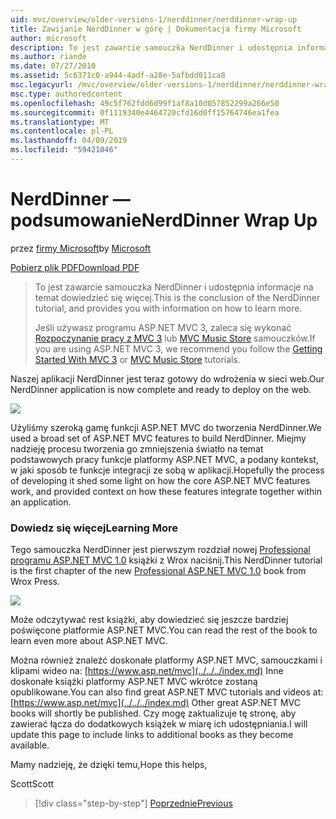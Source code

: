 ```yaml
---
uid: mvc/overview/older-versions-1/nerddinner/nerddinner-wrap-up
title: Zawijanie NerdDinner w górę | Dokumentacja firmy Microsoft
author: microsoft
description: To jest zawarcie samouczka NerdDinner i udostępnia informacje na temat dowiedzieć się więcej.
ms.author: riande
ms.date: 07/27/2010
ms.assetid: 5c6371c0-a944-4adf-a28e-5afbdd011ca8
msc.legacyurl: /mvc/overview/older-versions-1/nerddinner/nerddinner-wrap-up
msc.type: authoredcontent
ms.openlocfilehash: 49c5f762fdd6d99f1af8a10d057852299a266e50
ms.sourcegitcommit: 0f1119340e4464720cfd16d0ff15764746ea1fea
ms.translationtype: MT
ms.contentlocale: pl-PL
ms.lasthandoff: 04/09/2019
ms.locfileid: "59421046"
---
```

# <a name="nerddinner-wrap-up"></a><span data-ttu-id="c9922-103">NerdDinner — podsumowanie</span><span class="sxs-lookup"><span data-stu-id="c9922-103">NerdDinner Wrap Up</span></span>

<span data-ttu-id="c9922-104">przez [firmy Microsoft](https://github.com/microsoft)</span><span class="sxs-lookup"><span data-stu-id="c9922-104">by [Microsoft](https://github.com/microsoft)</span></span>

[<span data-ttu-id="c9922-105">Pobierz plik PDF</span><span class="sxs-lookup"><span data-stu-id="c9922-105">Download PDF</span></span>](http://aspnetmvcbook.s3.amazonaws.com/aspnetmvc-nerdinner_v1.pdf)

> <span data-ttu-id="c9922-106">To jest zawarcie samouczka NerdDinner i udostępnia informacje na temat dowiedzieć się więcej.</span><span class="sxs-lookup"><span data-stu-id="c9922-106">This is the conclusion of the NerdDinner tutorial, and provides you with information on how to learn more.</span></span>
> 
> <span data-ttu-id="c9922-107">Jeśli używasz programu ASP.NET MVC 3, zaleca się wykonać [Rozpoczynanie pracy z MVC 3](../../older-versions/getting-started-with-aspnet-mvc3/cs/intro-to-aspnet-mvc-3.md) lub [MVC Music Store](../../older-versions/mvc-music-store/mvc-music-store-part-1.md) samouczków.</span><span class="sxs-lookup"><span data-stu-id="c9922-107">If you are using ASP.NET MVC 3, we recommend you follow the [Getting Started With MVC 3](../../older-versions/getting-started-with-aspnet-mvc3/cs/intro-to-aspnet-mvc-3.md) or [MVC Music Store](../../older-versions/mvc-music-store/mvc-music-store-part-1.md) tutorials.</span></span>


<span data-ttu-id="c9922-108">Naszej aplikacji NerdDinner jest teraz gotowy do wdrożenia w sieci web.</span><span class="sxs-lookup"><span data-stu-id="c9922-108">Our NerdDinner application is now complete and ready to deploy on the web.</span></span>

![](nerddinner-wrap-up/_static/image1.png)

<span data-ttu-id="c9922-109">Użyliśmy szeroką gamę funkcji ASP.NET MVC do tworzenia NerdDinner.</span><span class="sxs-lookup"><span data-stu-id="c9922-109">We used a broad set of ASP.NET MVC features to build NerdDinner.</span></span> <span data-ttu-id="c9922-110">Miejmy nadzieję procesu tworzenia go zmniejszenia światło na temat podstawowych pracy funkcje platformy ASP.NET MVC, a podany kontekst, w jaki sposób te funkcje integracji ze sobą w aplikacji.</span><span class="sxs-lookup"><span data-stu-id="c9922-110">Hopefully the process of developing it shed some light on how the core ASP.NET MVC features work, and provided context on how these features integrate together within an application.</span></span>

### <a name="learning-more"></a><span data-ttu-id="c9922-111">Dowiedz się więcej</span><span class="sxs-lookup"><span data-stu-id="c9922-111">Learning More</span></span>

<span data-ttu-id="c9922-112">Tego samouczka NerdDinner jest pierwszym rozdział nowej [Professional programu ASP.NET MVC 1.0](https://www.amazon.com/gp/product/0470384611?ie=UTF8&amp;tag=scoblo04-20&amp;linkCode=xm2&amp;camp=1789&amp;creativeASIN=0470384611) książki z Wrox naciśnij.</span><span class="sxs-lookup"><span data-stu-id="c9922-112">This NerdDinner tutorial is the first chapter of the new [Professional ASP.NET MVC 1.0](https://www.amazon.com/gp/product/0470384611?ie=UTF8&amp;tag=scoblo04-20&amp;linkCode=xm2&amp;camp=1789&amp;creativeASIN=0470384611) book from Wrox Press.</span></span>

[![](https://mscblogs.blob.core.windows.net/media/scottgu/Media/bookcover1_6CAECF94.png)](https://www.amazon.com/gp/product/0470384611?ie=UTF8&amp;tag=scoblo04-20&amp;linkCode=xm2&amp;camp=1789&amp;creativeASIN=0470384611)

<span data-ttu-id="c9922-113">Może odczytywać rest książki, aby dowiedzieć się jeszcze bardziej poświęcone platformie ASP.NET MVC.</span><span class="sxs-lookup"><span data-stu-id="c9922-113">You can read the rest of the book to learn even more about ASP.NET MVC.</span></span>

<span data-ttu-id="c9922-114">Można również znaleźć doskonałe platformy ASP.NET MVC, samouczkami i klipami wideo na: [https://www.asp.net/mvc](../../../index.md) Inne doskonałe książki platformy ASP.NET MVC wkrótce zostaną opublikowane.</span><span class="sxs-lookup"><span data-stu-id="c9922-114">You can also find great ASP.NET MVC tutorials and videos at: [https://www.asp.net/mvc](../../../index.md) Other great ASP.NET MVC books will shortly be published.</span></span> <span data-ttu-id="c9922-115">Czy mogę zaktualizuje tę stronę, aby zawierać łącza do dodatkowych książek w miarę ich udostępniania.</span><span class="sxs-lookup"><span data-stu-id="c9922-115">I will update this page to include links to additional books as they become available.</span></span>

<span data-ttu-id="c9922-116">Mamy nadzieję, że dzięki temu,</span><span class="sxs-lookup"><span data-stu-id="c9922-116">Hope this helps,</span></span>

<span data-ttu-id="c9922-117">Scott</span><span class="sxs-lookup"><span data-stu-id="c9922-117">Scott</span></span>

> [!div class="step-by-step"]
> [<span data-ttu-id="c9922-118">Poprzednie</span><span class="sxs-lookup"><span data-stu-id="c9922-118">Previous</span></span>](enable-automated-unit-testing.md)
